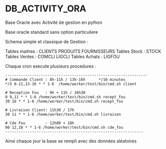 # DB_ACTIVITY_ORA
Base Oracle avec Activité de gestion en python


Base oracle standard sans option particuliere

Schema simple et classique de Gestion :

Tables maitres : CLIENTS PRODUITS FOURNISSEURS
Tables Stock   : STOCK
Tables Ventes  : COMCLI LIGCLI
Tables Achats  : LIGFOU

Chaque cron execute plusieurs procedures :

```
----------------------------------------------------------------
# Commande Client : 8h-11h / 13h-16h      */10 minutes
*/5 8-11,13-16 * * 1-6  /home/worker/test/bin/cmd.sh client

# Reception Fou   : 9h + 11h / 16h30
0 9,11 * * 1-6 /home/worker/test/bin/cmd.sh recept_fou
30 16 * * 1-6 /home/worker/test/bin/cmd.sh recept_fou

# Livraison Client: 11h30 / 17h
30 11 * * 1-6 /home/worker/test/bin/cmd.sh livraison

# Cde Fou         : 12h00 + 18h
00 12,18 * * 1-6 /home/worker/test/bin/cmd.sh cde_fou
--------------------------------------------------------------
```

Ainsi chaque jour la base se rempli avec des données aléatoires
